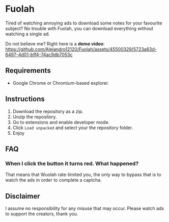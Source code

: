 # Fuolah
Tired of watching annoying ads to download some notes for your favourite subject? No trouble with Fuolah, you can download everything without watching a single ad.

Do not believe me? Right here is a **demo video**:
https://github.com/Alejandro12120/Fuolah/assets/45500329/5723a63d-6497-4d01-bff4-74ac9db7053c

## Requirements
* Google Chrome or Chromium-based explorer.

## Instructions
1. Download the repository as a zip.
2. Unzip the repository.
3. Go to extensions and enable developer mode.
4. Click `Load unpacked` and select your the repository folder.
5. Enjoy

## FAQ
### When I click the button it turns red. What happened?
That means that Wuolah rate-limited you, the only way to bypass that is to watch the ads in order to complete a captcha.

## Disclaimer
I assume no responsibility for any misuse that may occur. Please watch ads to support the creators, thank you.

